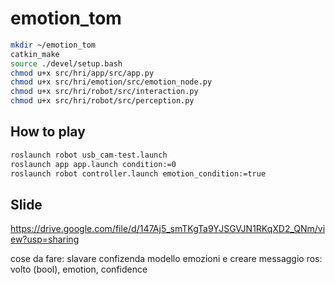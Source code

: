 # emotion_tom

```sh
mkdir ~/emotion_tom
catkin_make
source ./devel/setup.bash
chmod u+x src/hri/app/src/app.py
chmod u+x src/hri/emotion/src/emotion_node.py
chmod u+x src/hri/robot/src/interaction.py
chmod u+x src/hri/robot/src/perception.py
```

## How to play

```sh
roslaunch robot usb_cam-test.launch
roslaunch app app.launch condition:=0
roslaunch robot controller.launch emotion_condition:=true
```

## Slide
https://drive.google.com/file/d/147Aj5_smTKgTa9YJSGVJN1RKqXD2_QNm/view?usp=sharing

cose da fare: slavare confizenda modello emozioni e creare messaggio ros: volto (bool), emotion, confidence
